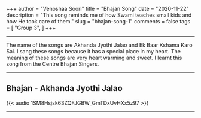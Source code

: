 +++
author = "Venoshaa Soori"
title = "Bhajan Song"
date = "2020-11-22"
description = "This song reminds me of how Swami teaches small kids and how He took care of them."
slug = "bhajan-song-1"
comments = false
tags = [
    "Group 3",
]
+++

---

The name of the songs are Akhanda Jyothi Jalao and Ek Baar Kshama Karo Sai. I sang these songs because it has a special place in my heart. The meaning of these songs are very heart warming and sweet. I learnt this song from the Centre Bhajan Singers.

---

## Bhajan - Akhanda Jyothi Jalao

{{< audio 1SM8Hsjsk63ZQFJGBW_GmTDxUvHXx5z97 >}}

---